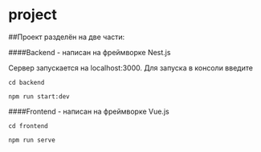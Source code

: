 # project
##Проект разделён на две части:

####Backend - написан на фреймворке Nest.js

Сервер запускается на localhost:3000. Для запуска в консоли введите

`cd backend`

`npm run start:dev`

####Frontend - написан на фреймворке Vue.js

`cd frontend`

`npm run serve`
